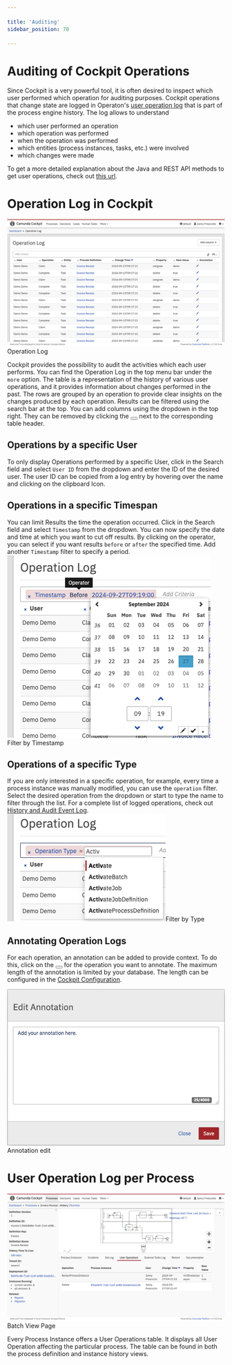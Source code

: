 ```yaml
---

title: 'Auditing'
sidebar_position: 70

---
```


# Auditing of Cockpit Operations

Since Cockpit is a very powerful tool, it is often desired to inspect which user performed which operation for auditing purposes. Cockpit operations that change state are logged in Operaton's [user operation log](../user-guide/process-engine/history/user-operation-log.md) that is part of the process engine history. The log allows to understand

* which user performed an operation
* which operation was performed
* when the operation was performed
* which entities (process instances, tasks, etc.) were involved
* which changes were made

To get a more detailed explanation about the Java and REST API methods to get user operations, check out [this url](../user-guide/process-engine/history/user-operation-log.md#accessing-the-user-operation-log).

# Operation Log in Cockpit
![Example img](./img/cockpit-operation-log.png)Operation Log

Cockpit provides the possibility to audit the activities which each user performs. You can find the Operation Log in the top menu bar under the `more` option. The table is a representation of the history of various user operations, and it provides information about changes performed in the past. The rows are grouped by an operation to provide clear insights on the changes produced by each operation. Results can be filtered using the search bar at the top. You can add columns using the dropdown in the top right. They can be removed by clicking the <button class="btn btn-xs"><i class="glyphicon glyphicon-remove"></i></button> next to the corresponding table header.

## Operations by a specific User
To only display Operations performed by a specific User, click in the Search field and select `User ID` from the dropdown and enter the ID of the desired user. The user ID can be copied from a log entry by hovering over the name and clicking on the clipboard Icon.

## Operations in a specific Timespan
You can limit Results the time the operation occurred. Click in the Search field and select `Timestamp` from the dropdown. You can now specify the date and time at which you want to cut off results. By clicking on the operator, you can select if you want results `before` or `after` the specified time. Add another `Timestamp` filter to specify a period.
![Example img](./img/cockpit-audit-timestamp.png)Filter by Timestamp

## Operations of a specific Type
If you are only interested in a specific operation, for example, every time a process instance was manually modified, you can use the `operation` filter. Select the desired operation from the dropdown or start to type the name to filter through the list. For a complete list of logged operations, check out [History and Audit Event Log](/user-guide/process-engine/history/#glossary-of-operations-logged-in-the-user-operation-log).
![Example img](./img/cockpit-audit-type.png)Filter by Type

## Annotating Operation Logs
For each operation, an annotation can be added to provide context. To do this, click on the <button class="btn btn-xs"><i class="glyphicon glyphicon-pencil"></i></button> for the operation you want to annotate. The maximum length of the annotation is limited by your database. The length can be configured in the [Cockpit Configuration](/webapps/cockpit/extend/configuration.md#user-operation-log-annotation-length).

![Example img](./img/cockpit-audit-annotation.png)Annotation edit

# User Operation Log per Process
![Example img](./img/cockpit-user-operation-log.png)Batch View Page

Every Process Instance offers a User Operations table. It displays all User Operation affecting the particular process. The table can be found in both the process definition and instance history views.